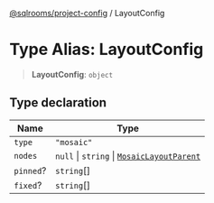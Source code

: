 [@sqlrooms/project-config](../index.md) / LayoutConfig

# Type Alias: LayoutConfig

> **LayoutConfig**: `object`

## Type declaration

| Name | Type |
| ------ | ------ |
| <a id="type"></a> `type` | `"mosaic"` |
| <a id="nodes"></a> `nodes` | `null` \| `string` \| [`MosaicLayoutParent`](MosaicLayoutParent.md) |
| <a id="pinned"></a> `pinned`? | `string`[] |
| <a id="fixed"></a> `fixed`? | `string`[] |
